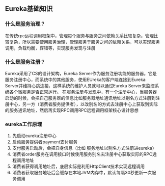 
## Eureka基础知识

### 什么是服务治理？
在传统rpc远程调用框架中，管理每个服务与服务之间依赖关系比较复杂，管理比较复杂，所以需要使用服务治理，管理服务于服务之间的依赖关系，可以实现服务调用，负载均衡，容错等，实现服务发现与注册
### 什么是服务注册？
Eureka采用了CS的设计架构，Eureka Server作为服务注册功能的服务器，它是服务注册中心，而系统中的其他服务，使用EUreka的客户端连接到Eureka Server并维持心跳连接，这样系统的维护人员就可以通过Eureka Server来监控系统各个微服务是否正常运行。
在服务注册与发现中，有一个注册中心，当服务器启动的时候，会把自己服务器的信息比如服务器地址通讯地址以别名方式注册到注册中心，另一方（消费者服务提供者），以改别名的方式去注册中心上获取到实际的服务通讯地址，然后再实现RPC调用RPC远程调用框架核心设计思想
### eureka工作原理
1. 先启动eureka注册中心
2. 启动服务提供者payment支付服务
3. 支付服务启动后，会把自身信息（比如 服务地址以别名方式注册进eureka）
4. 消费者order服务在调用接口时候使用服务别名去注册中心获取实际的RPC远程调用地址
5. 消费者获得调用地址后，底层实际是利用HttpClient技术实现远程调用
6. 消费者获取服务地址后会缓存在本地JVM内存中，默认每隔30秒更新一次服务调用
